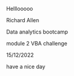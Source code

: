 Helllooooo

Richard Allen 

Data analytics bootcamp

module 2  VBA challenge

15/12/2022

have a nice day

